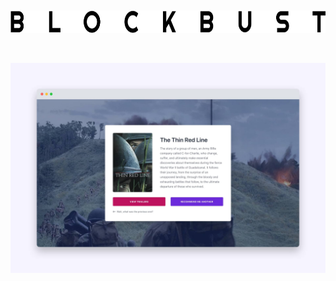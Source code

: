 ‌‌ 

<p align="center">
  <a href="https://blockbust.netlify.app">
    <img alt="Logo" src="static/logo.png" height="36" width="658">
  </a>
</p>

‌‌ 

[![Blockbust](static/screenshot.jpg)](https://blockbust.netlify.app)
